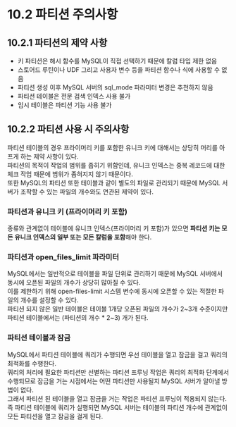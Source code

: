 # 10.2 파티션 주의사항

## 10.2.1 파티션의 제약 사항

- 키 파티션은 해시 함수를 MySQL이 직접 선택하기 때문에 칼럼 타입 제한 없음
- 스토어드 루틴이나 UDF 그리고 사용자 변수 등을 파티션 함수나 식에 사용할 수 없음
- 파티션 생성 이후 MySQL 서버의 sql_mode 파라미터 변경은 추천하지 않음
- 파티션 테이블은 전문 검색 인덱스 사용 불가
- 임시 테이블은 파티션 기능 사용 불가

## 10.2.2 파티션 사용 시 주의사항

파티션 테이블의 경우 프라이머리 키를 포함한 유니크 키에 대해서는 상당히 머리를 아프게 하는 제약 사항이 있다.  
파티션의 목적이 작업의 범위를 좁히기 위함인데, 유니크 인덱스는 중복 레코드에 대한 체크 작업 때문에 범위가 좁혀지지 않기 때문이다.  
또한 MySQL의 파티션 또한 테이블과 같이 별도의 파일로 관리되기 때문에 MySQL 서버가 조작할 수 있는 파일의 개수와도 연관된 제약이 있다.

### 파티션과 유니크 키 (프라이머리 키 포함)

종류와 관계없이 테이블에 유니크 인덱스(프라이머리 키 포함)가 있으면 **파티션 키는 모든 유니크 인덱스의 일부 또는 모든 칼럼을 포함**해야 한다.

### 파티션과 open_files_limit 파라미터

MySQL에서는 일반적으로 테이블을 파일 단위로 관리하기 때문에 MySQL 서버에서 동시에 오픈된 파일의 개수가 상당히 많아질 수 있다.  
이를 제한하기 위해 open-files-limit 시스템 변수에 동시에 오픈할 수 있는 적절한 파일의 개수를 설정할 수 있다.  
파티션 되지 않은 일반 테이블은 테이블 1개당 오픈된 파일의 개수가 2~3개 수준이지만 파티션 테이블에서는 (파티션의 개수 \* 2~3) 개가 된다.

### 파티션 테이블과 잠금

MySQL에서 파티션 테이블에 쿼리가 수행되면 우선 테이블을 열고 잠금을 걸고 쿼리의 최적화를 수행한다.  
쿼리의 처리에 필요한 파티션만 선별하는 파티션 프루닝 작업은 쿼리의 최적화 단계에서 수행되므로 잠금을 거는 시점에서는 어떤 파티션만 사용될지 MySQL 서버가 알아낼 방법이 없다.  
그래서 파티션 된 테이블을 열고 잠금을 거는 작업은 파티션 프루닝이 적용되지 않는다.  
즉 파티션 테이블에 쿼리가 실행되면 MySQL 서버는 테이블의 파티션 개수에 관계없이 모든 파티션을 열고 잠금을 걸게 된다.
